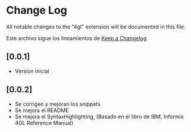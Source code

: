 # Change Log
All notable changes to the "4gl" extension will be documented in this file.

Este archivo sigue los lineamientos de [Keep a Changelog](http://keepachangelog.com/).

## [0.0.1]
- Version inicial
## [0.0.2]
- Se corrigen y mejoran los snippets
- Se mejora el README
- Se mejora el SyntaxHighlighting, (Basado en el libro de IBM, Informix 4GL Reference Manual)